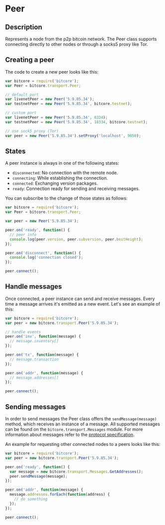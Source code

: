 # Peer

## Description

Represents a node from the p2p bitcoin network. The Peer class supports connecting directly to other nodes or through a socks5 proxy like Tor.

## Creating a peer

The code to create a new peer looks like this:

```javascript
var bitcore = require('bitcore');
var Peer = bitcore.transport.Peer;

// default port
var livenetPeer = new Peer('5.9.85.34');
var testnetPeer = new Peer('5.9.85.34', bitcore.testnet);

// custom port
var livenetPeer = new Peer('5.9.85.34', 8334);
var testnetPeer = new Peer('5.9.85.34', 18334, bitcore.testnet);

// use sock5 proxy (Tor)
var peer = new Peer('5.9.85.34').setProxy('localhost', 9050);
```

## States

A peer instance is always in one of the following states:

* `disconnected`: No connection with the remote node.
* `connecting`: While establishing the connection.
* `connected`: Exchanging version packages.
* `ready`: Connection ready for sending and receiving messages.

You can subscribe to the change of those states as follows:

```javascript
var bitcore = require('bitcore');
var Peer = bitcore.transport.Peer;

var peer = new Peer('5.9.85.34');

peer.on('ready', function() {
  // peer info
  console.log(peer.version, peer.subversion, peer.bestHeight);
});

peer.on('disconnect', function() {
  console.log('connection closed');
});

peer.connect();
```

## Handle messages

Once connected, a peer instance can send and receive messages. Every time a message arrives it's emitted as a new event. Let's see an example of this:

```javascript
var bitcore = require('bitcore');
var peer = new bitcore.transport.Peer('5.9.85.34');

// handle events
peer.on('inv', function(message) {
  // message.inventory[]
});

peer.on('tx', function(message) {
  // message.transaction
});

peer.on('addr', function(message) {
  // message.addresses[]
});

peer.connect();
```

## Sending messages

In order to send messages the Peer class offers the `sendMessage(message)` method, which receives an instance of a message. All supported messages can be found on the `bitcore.transport.Messages` module. For more information about messages refer to the [protocol specification](https://en.bitcoin.it/wiki/Protocol_specification).

An example for requesting other connected nodes to a peers looks like this:

```javascript
var bitcore = require('bitcore');
var peer = new bitcore.transport.Peer('5.9.85.34');

peer.on('ready', function() {
  var message = new bitcore.transport.Messages.GetAddresses();
  peer.sendMessage(message);
});

peer.on('addr', function(message) {
  message.addresses.forEach(function(address) {
    // do something
  });
});

peer.connect();
```
